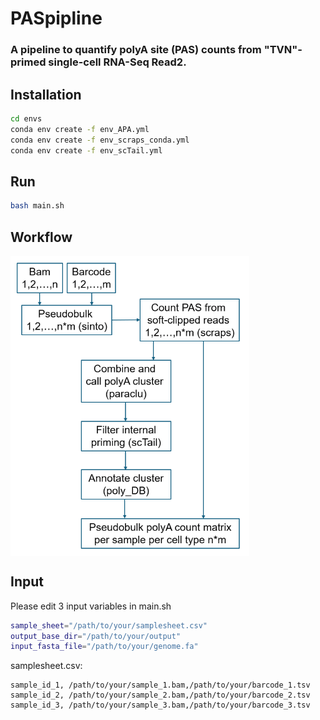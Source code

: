 # PASpipline

### A pipeline to quantify polyA site (PAS) counts from "TVN"-primed single-cell RNA-Seq Read2.

## Installation
```bash
cd envs
conda env create -f env_APA.yml
conda env create -f env_scraps_conda.yml
conda env create -f env_scTail.yml
```

## Run
```bash
bash main.sh
```

## Workflow
<div>
<img src="PASpipline_workflow.png" width="382" height="480" align="center">
</div> 

## Input
Please edit 3 input variables in main.sh
```bash
sample_sheet="/path/to/your/samplesheet.csv"
output_base_dir="/path/to/your/output"  
input_fasta_file="/path/to/your/genome.fa"  
```
samplesheet.csv:
```
sample_id_1, /path/to/your/sample_1.bam,/path/to/your/barcode_1.tsv
sample_id_2, /path/to/your/sample_2.bam,/path/to/your/barcode_2.tsv
sample_id_3, /path/to/your/sample_3.bam,/path/to/your/barcode_3.tsv
```
